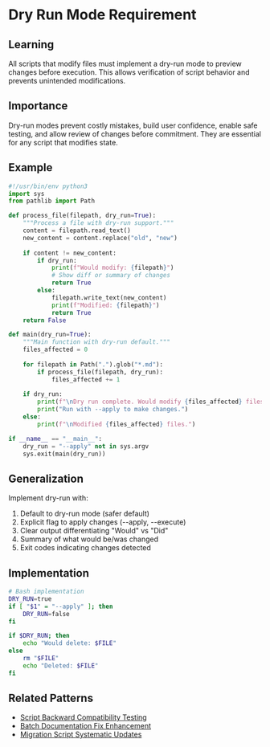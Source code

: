 # Dry Run Mode Requirement

## Learning
All scripts that modify files must implement a dry-run mode to preview changes before execution. This allows verification of script behavior and prevents unintended modifications.

## Importance
Dry-run modes prevent costly mistakes, build user confidence, enable safe testing, and allow review of changes before commitment. They are essential for any script that modifies state.

## Example
```python
#!/usr/bin/env python3
import sys
from pathlib import Path

def process_file(filepath, dry_run=True):
    """Process a file with dry-run support."""
    content = filepath.read_text()
    new_content = content.replace("old", "new")
    
    if content != new_content:
        if dry_run:
            print(f"Would modify: {filepath}")
            # Show diff or summary of changes
            return True
        else:
            filepath.write_text(new_content)
            print(f"Modified: {filepath}")
            return True
    return False

def main(dry_run=True):
    """Main function with dry-run default."""
    files_affected = 0
    
    for filepath in Path(".").glob("*.md"):
        if process_file(filepath, dry_run):
            files_affected += 1
    
    if dry_run:
        print(f"\nDry run complete. Would modify {files_affected} files.")
        print("Run with --apply to make changes.")
    else:
        print(f"\nModified {files_affected} files.")

if __name__ == "__main__":
    dry_run = "--apply" not in sys.argv
    sys.exit(main(dry_run))
```

## Generalization
Implement dry-run with:
1. Default to dry-run mode (safer default)
2. Explicit flag to apply changes (--apply, --execute)
3. Clear output differentiating "Would" vs "Did"
4. Summary of what would be/was changed
5. Exit codes indicating changes detected

## Implementation
```bash
# Bash implementation
DRY_RUN=true
if [ "$1" = "--apply" ]; then
    DRY_RUN=false
fi

if $DRY_RUN; then
    echo "Would delete: $FILE"
else
    rm "$FILE"
    echo "Deleted: $FILE"
fi
```

## Related Patterns
- [Script Backward Compatibility Testing](script-backward-compatibility-testing.md)
- [Batch Documentation Fix Enhancement](batch-documentation-fix-enhancement.md)
- [Migration Script Systematic Updates](migration-script-systematic-updates.md)